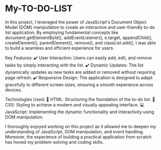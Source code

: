 # My-TO-DO-LIST
In this project, I leveraged the power of JavaScript's Document Object Model (DOM) manipulation to create an interactive and user-friendly to-do list application. By employing fundamental concepts like document.getElementById(), addEventListener(), e.target, appendChild(), createElement(), parentElement(), remove(), and classList.add(), I was able to build a seamless and efficient experience for users.

Key Features:
✔️ User Interaction: Users can easily add, edit, and remove tasks by simply interacting with the list.
✔️ Dynamic Updates: The list dynamically updates as new tasks are added or removed without requiring page refresh.
✔️ Responsive Design: The application is designed to adapt gracefully to different screen sizes, ensuring a smooth experience across devices.

Technologies Used:
🔧 HTML: Structuring the foundation of the to-do list.
🎨 CSS: Styling to achieve a modern and visually appealing interface.
💻 JavaScript: Implementing the dynamic functionality and interactivity using DOM manipulation.

I thoroughly enjoyed working on this project as it allowed me to deepen my understanding of JavaScript, DOM manipulation, and event handling. Moreover, the experience of building a practical application from scratch has honed my problem-solving and coding skills.
